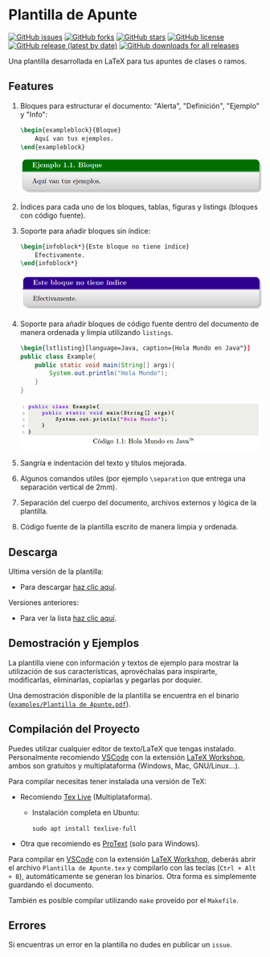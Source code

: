 # Plantilla de Apunte

[![GitHub issues](https://img.shields.io/github/issues/rgormcl/Plantilla-de-Apunte)](https://github.com/rgormcl/Plantilla-de-Apunte/issues)
[![GitHub forks](https://img.shields.io/github/forks/rgormcl/Plantilla-de-Apunte)](https://github.com/rgormcl/Plantilla-de-Apunte/network)
[![GitHub stars](https://img.shields.io/github/stars/rgormcl/Plantilla-de-Apunte)](https://github.com/rgormcl/Plantilla-de-Apunte/stargazers)
[![GitHub license](https://img.shields.io/github/license/rgormcl/Plantilla-de-Apunte)](https://github.com/rgormcl/Plantilla-de-Apunte/blob/master/LICENSE)
[![GitHub release (latest by date)](https://img.shields.io/github/v/release/rgormcl/Plantilla-de-Apunte)](https://github.com/rgormcl/Plantilla-de-Apunte/releases)
[![GitHub downloads for all releases](https://img.shields.io/github/downloads/rgormcl/Plantilla-de-Apunte/total)](https://github.com/rgormcl/Plantilla-de-Apunte/releases/latest/download/Plantilla-Apunte.zip)

Una plantilla desarrollada en LaTeX para tus apuntes de clases o ramos.

## Features

1. Bloques para estructurar el documento: "Alerta", "Definición", "Ejemplo" y "Info":  

    ```tex
    \begin{exampleblock}{Bloque}
        Aquí van tus ejemplos.
    \end{exampleblock}
    ```

    ![InfoBlock Example](https://raw.githubusercontent.com/rgormcl/Plantilla-de-Apunte/master/images/ExampleBlock.png)

2. Índices para cada uno de los bloques, tablas, figuras y listings (bloques con código fuente).

3. Soporte para añadir bloques sin índice:  

    ```tex
    \begin{infoblock*}{Este bloque no tiene índice}
        Efectivamente.
    \end{infoblock*}
    ```

    ![InfoBlock* Example](https://raw.githubusercontent.com/rgormcl/Plantilla-de-Apunte/master/images/InfoBlockW.png)

4. Soporte para añadir bloques de código fuente dentro del documento de manera ordenada y limpia utilizando `listings`.

    ```tex
    \begin{lstlisting}[language=Java, caption={Hola Mundo en Java™}]
    public class Example{
        public static void main(String[] args){
            System.out.println("Hola Mundo");
        }
    }
    ```

    ![Listings Example](https://raw.githubusercontent.com/rgormcl/Plantilla-de-Apunte/master/images/Listings.png)

5. Sangría e indentación del texto y títulos mejorada.

6. Algunos comandos utiles (por ejemplo `\separation` que entrega una separación vertical de 2mm).  

7. Separación del cuerpo del documento, archivos externos y lógica de la plantilla.

8. Código fuente de la plantilla escrito de manera limpia y ordenada.

## Descarga

Ultima versión de la plantilla:

- Para descargar [haz clic aquí](https://github.com/rgormcl/Plantilla-de-Apunte/releases/latest/download/Plantilla-Apunte.zip).

Versiones anteriores:

- Para ver la lista [haz clic aquí](https://github.com/rgormcl/Plantilla-de-Apunte/releases/).
  
## Demostración y Ejemplos

La plantilla viene con información y textos de ejemplo para mostrar la utilización de sus características, aprovéchalas para inspirarte, modificarlas, eliminarlas, copiarlas y pegarlas por doquier.

Una demostración disponible de la plantilla se encuentra en el binario ([`examples/Plantilla de Apunte.pdf`](https://github.com/rgormcl/Plantilla-de-Apunte/raw/master/examples/Plantilla%20de%20Apunte.pdf)).

## Compilación del Proyecto

Puedes utilizar cualquier editor de texto/LaTeX que tengas instalado. Personalmente recomiendo [VSCode](https://code.visualstudio.com/) con la extensión [LaTeX Workshop](https://marketplace.visualstudio.com/items?itemName=James-Yu.latex-workshop), ambos son gratuitos y multiplataforma (Windows, Mac, GNU/Linux...).

Para compilar necesitas tener instalada una versión de TeX:

- Recomiendo [Tex Live](https://www.tug.org/texlive/) (Multiplataforma).
  
  - Instalación completa en Ubuntu:  

    `sudo apt install texlive-full`
  
- Otra que recomiendo es [ProText](https://www.tug.org/protext/) (solo para Windows).
  
Para compilar en [VSCode](https://code.visualstudio.com/) con la extensión [LaTeX Workshop](https://marketplace.visualstudio.com/items?itemName=James-Yu.latex-workshop), deberás abrir el archivo `Plantilla de Apunte.tex` y compilarlo con las teclas (`Ctrl + Alt + B`), automáticamente se generan los binarios. Otra forma es simplemente guardando el documento.

También es posible compilar utilizando `make` proveído por el `Makefile`.

## Errores

Si encuentras un error en la plantilla no dudes en publicar un `issue`.  

